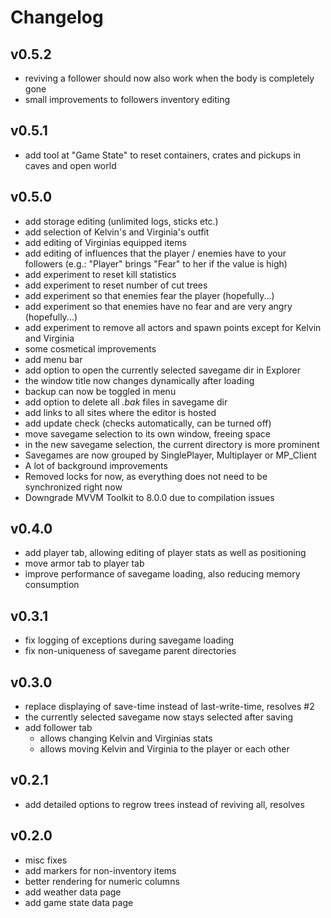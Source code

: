 # Changelog

## v0.5.2
- reviving a follower should now also work when the body is completely gone
- small improvements to followers inventory editing

## v0.5.1
- add tool at "Game State" to reset containers, crates and pickups in caves and open world

## v0.5.0
- add storage editing (unlimited logs, sticks etc.)
- add selection of Kelvin's and Virginia's outfit
- add editing of Virginias equipped items
- add editing of influences that the player / enemies have to your followers (e.g.: "Player" brings "Fear" to her if the value is high)
- add experiment to reset kill statistics
- add experiment to reset number of cut trees
- add experiment so that enemies fear the player (hopefully...)
- add experiment so that enemies have no fear and are very angry (hopefully...)
- add experiment to remove all actors and spawn points except for Kelvin and Virginia
- some cosmetical improvements
- add menu bar
- add option to open the currently selected savegame dir in Explorer
- the window title now changes dynamically after loading
- backup can now be toggled in menu
- add option to delete all *.bak* files in savegame dir
- add links to all sites where the editor is hosted
- add update check (checks automatically, can be turned off)
- move savegame selection to its own window, freeing space
- in the new savegame selection, the current directory is more prominent
- Savegames are now grouped by SinglePlayer, Multiplayer or MP_Client
- A lot of background improvements
- Removed locks for now, as everything does not need to be synchronized right now
- Downgrade MVVM Toolkit to 8.0.0 due to compilation issues

## v0.4.0
- add player tab, allowing editing of player stats as well as positioning
- move armor tab to player tab
- improve performance of savegame loading, also reducing memory consumption

## v0.3.1
- fix logging of exceptions during savegame loading
- fix non-uniqueness of savegame parent directories

## v0.3.0
- replace displaying of save-time instead of last-write-time, resolves #2
- the currently selected savegame now stays selected after saving
- add follower tab
  - allows changing Kelvin and Virginias stats
  - allows moving Kelvin and Virginia to the player or each other

## v0.2.1
- add detailed options to regrow trees instead of reviving all, resolves

## v0.2.0
- misc fixes
- add markers for non-inventory items
- better rendering for numeric columns
- add weather data page
- add game state data page
